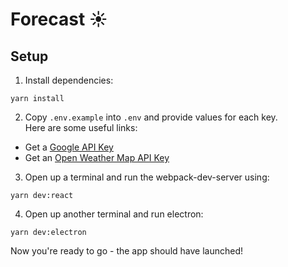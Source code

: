 # Forecast ☀

## Setup

1. Install dependencies:

```
yarn install
```

2. Copy `.env.example` into `.env` and provide values for each key.  
   Here are some useful links:

-   Get a [Google API Key][1]
-   Get an [Open Weather Map API Key][2]

3. Open up a terminal and run the webpack-dev-server using:

```
yarn dev:react
```

4. Open up another terminal and run electron:

```
yarn dev:electron
```

Now you're ready to go - the app should have launched!

[1]: https://developers.google.com/maps/documentation/javascript/get-api-key
[2]: https://openweathermap.org/api
